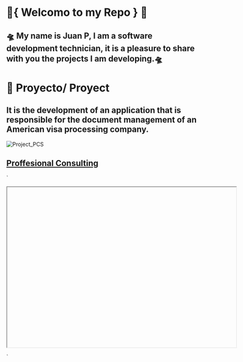 
#  🤖{ Welcomo to my Repo } 🤖

## 🛸 My name is Juan P, I am a software development technician, it is a pleasure to share with you the projects I am developing.🛸 

📖 Proyecto/ Proyect
===
It is the development of an application that is responsible for the document management of an American visa processing company.
-
![Project_PCS](https://www.publicdomainpictures.net/pictures/210000/velka/travel-background-1481907912dGp.jpg)
## [Proffesional Consulting ](https://github.com/C3RJp/Proyecto.git)

`
<div>
<p style = 'text-align:center;'>
<iframe width="600" height = "420"
src="">
</iframe>
</div>
</p>
</div>
`
